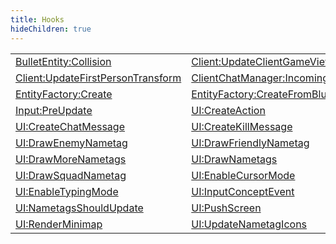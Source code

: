 ```yaml
---
title: Hooks
hideChildren: true
---
```


|   |   |
| --- | --- |
| [BulletEntity:Collision](/vext/ref/client/hook/bulletentity_collision) | [Client:UpdateClientGameViewTransform](/vext/ref/client/hook/client_updateclientgameviewtransform) |
| [Client:UpdateFirstPersonTransform](/vext/ref/client/hook/client_updatefirstpersontransform) | [ClientChatManager:IncomingMessage](/vext/ref/client/hook/clientchatmanager_incomingmessage) |
| [EntityFactory:Create](/vext/ref/client/hook/entityfactory_create) | [EntityFactory:CreateFromBlueprint](/vext/ref/client/hook/entityfactory_createfromblueprint) |
| [Input:PreUpdate](/vext/ref/client/hook/input_preupdate) | [UI:CreateAction](/vext/ref/client/hook/ui_createaction) |
| [UI:CreateChatMessage](/vext/ref/client/hook/ui_createchatmessage) | [UI:CreateKillMessage](/vext/ref/client/hook/ui_createkillmessage) |
| [UI:DrawEnemyNametag](/vext/ref/client/hook/ui_drawenemynametag) | [UI:DrawFriendlyNametag](/vext/ref/client/hook/ui_drawfriendlynametag) |
| [UI:DrawMoreNametags](/vext/ref/client/hook/ui_drawmorenametags) | [UI:DrawNametags](/vext/ref/client/hook/ui_drawnametags) |
| [UI:DrawSquadNametag](/vext/ref/client/hook/ui_drawsquadnametag) | [UI:EnableCursorMode](/vext/ref/client/hook/ui_enablecursormode) |
| [UI:EnableTypingMode](/vext/ref/client/hook/ui_enabletypingmode) | [UI:InputConceptEvent](/vext/ref/client/hook/ui_inputconceptevent) |
| [UI:NametagsShouldUpdate](/vext/ref/client/hook/ui_nametagsshouldupdate) | [UI:PushScreen](/vext/ref/client/hook/ui_pushscreen) |
| [UI:RenderMinimap](/vext/ref/client/hook/ui_renderminimap) | [UI:UpdateNametagIcons](/vext/ref/client/hook/ui_updatenametagicons) |

